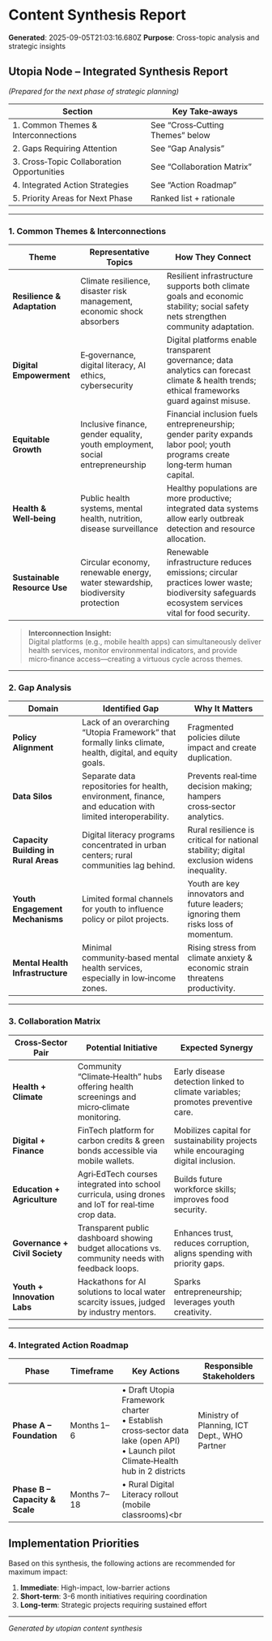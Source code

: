 # Content Synthesis Report

**Generated**: 2025-09-05T21:03:16.680Z
**Purpose**: Cross-topic analysis and strategic insights

## Utopia Node – Integrated Synthesis Report  
*(Prepared for the next phase of strategic planning)*  

| Section | Key Take‑aways |
|---------|----------------|
| 1. Common Themes & Interconnections | See “Cross‑Cutting Themes” below |
| 2. Gaps Requiring Attention | See “Gap Analysis” |
| 3. Cross‑Topic Collaboration Opportunities | See “Collaboration Matrix” |
| 4. Integrated Action Strategies | See “Action Roadmap” |
| 5. Priority Areas for Next Phase | Ranked list + rationale |

---

### 1. Common Themes & Interconnections

| Theme | Representative Topics | How They Connect |
|-------|------------------------|-----------------|
| **Resilience & Adaptation** | Climate resilience, disaster risk management, economic shock absorbers | Resilient infrastructure supports both climate goals and economic stability; social safety nets strengthen community adaptation. |
| **Digital Empowerment** | E‑governance, digital literacy, AI ethics, cybersecurity | Digital platforms enable transparent governance; data analytics can forecast climate & health trends; ethical frameworks guard against misuse. |
| **Equitable Growth** | Inclusive finance, gender equality, youth employment, social entrepreneurship | Financial inclusion fuels entrepreneurship; gender parity expands labor pool; youth programs create long‑term human capital. |
| **Health & Well‑being** | Public health systems, mental health, nutrition, disease surveillance | Healthy populations are more productive; integrated data systems allow early outbreak detection and resource allocation. |
| **Sustainable Resource Use** | Circular economy, renewable energy, water stewardship, biodiversity protection | Renewable infrastructure reduces emissions; circular practices lower waste; biodiversity safeguards ecosystem services vital for food security. |

> **Interconnection Insight:**  
> Digital platforms (e.g., mobile health apps) can simultaneously deliver health services, monitor environmental indicators, and provide micro‑finance access—creating a virtuous cycle across themes.

---

### 2. Gap Analysis

| Domain | Identified Gap | Why It Matters |
|--------|----------------|----------------|
| **Policy Alignment** | Lack of an overarching “Utopia Framework” that formally links climate, health, digital, and equity goals. | Fragmented policies dilute impact and create duplication. |
| **Data Silos** | Separate data repositories for health, environment, finance, and education with limited interoperability. | Prevents real‑time decision making; hampers cross‑sector analytics. |
| **Capacity Building in Rural Areas** | Digital literacy programs concentrated in urban centers; rural communities lag behind. | Rural resilience is critical for national stability; digital exclusion widens inequality. |
| **Youth Engagement Mechanisms** | Limited formal channels for youth to influence policy or pilot projects. | Youth are key innovators and future leaders; ignoring them risks loss of momentum. |
| **Mental Health Infrastructure** | Minimal community‑based mental health services, especially in low‑income zones. | Rising stress from climate anxiety & economic strain threatens productivity. |

---

### 3. Collaboration Matrix

| Cross‑Sector Pair | Potential Initiative | Expected Synergy |
|-------------------|----------------------|------------------|
| **Health + Climate** | Community “Climate‑Health” hubs offering health screenings and micro‑climate monitoring. | Early disease detection linked to climate variables; promotes preventive care. |
| **Digital + Finance** | FinTech platform for carbon credits & green bonds accessible via mobile wallets. | Mobilizes capital for sustainability projects while encouraging digital inclusion. |
| **Education + Agriculture** | Agri‑EdTech courses integrated into school curricula, using drones and IoT for real‑time crop data. | Builds future workforce skills; improves food security. |
| **Governance + Civil Society** | Transparent public dashboard showing budget allocations vs. community needs with feedback loops. | Enhances trust, reduces corruption, aligns spending with priority gaps. |
| **Youth + Innovation Labs** | Hackathons for AI solutions to local water scarcity issues, judged by industry mentors. | Sparks entrepreneurship; leverages youth creativity. |

---

### 4. Integrated Action Roadmap

| Phase | Timeframe | Key Actions | Responsible Stakeholders |
|-------|-----------|-------------|--------------------------|
| **Phase A – Foundation** | Months 1–6 | • Draft Utopia Framework charter<br>• Establish cross‑sector data lake (open API)<br>• Launch pilot Climate‑Health hub in 2 districts | Ministry of Planning, ICT Dept., WHO Partner |
| **Phase B – Capacity & Scale** | Months 7–18 | • Rural Digital Literacy rollout (mobile classrooms)<br

## Implementation Priorities
Based on this synthesis, the following actions are recommended for maximum impact:

1. **Immediate**: High-impact, low-barrier actions
2. **Short-term**: 3-6 month initiatives requiring coordination
3. **Long-term**: Strategic projects requiring sustained effort

---
*Generated by utopian content synthesis*
